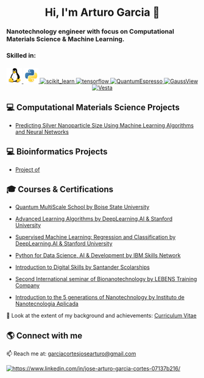 <h1 align="center">Hi, I'm Arturo Garcia 👋</h1>
<h3 align="left">Nanotechnology engineer with focus on Computational Materials Science & Machine Learning.</h3>

<h3 align="left">Skilled in:</h3>

<h3 align="center"></h3>
<p align="center"> <a href="https://www.linux.org/" target="_blank" rel="noreferrer"> <img src="https://raw.githubusercontent.com/devicons/devicon/master/icons/linux/linux-original.svg" alt="linux" width="40" height="40"/> </a> <a href="https://www.python.org" target="_blank" rel="noreferrer"> <img src="https://raw.githubusercontent.com/devicons/devicon/master/icons/python/python-original.svg" alt="python" width="40" height="40"/> </a> <a href="https://scikit-learn.org/" target="_blank" rel="noreferrer"> <img src="https://upload.wikimedia.org/wikipedia/commons/0/05/Scikit_learn_logo_small.svg" alt="scikit_learn" width="40" height="40"/> </a> <a href="https://www.tensorflow.org" target="_blank" rel="noreferrer"> <img src="https://www.vectorlogo.zone/logos/tensorflow/tensorflow-icon.svg" alt="tensorflow" width="40" height="40"/> </a> <a href="http://www.quantum-espresso.org/" target="_blank" rel="noreferrer"> <img src="https://www.quantum-espresso.org/wp-content/uploads/2022/03/quantum_ogo_ok.png" alt="QuantumEspresso" width="60" height="40"/> </a> <a href="https://lammpstube.com/2019/11/09/gaussview-software/" target="_blank" rel="noreferrer"> <img src="https://lammpstube.com/wp-content/uploads/2019/11/Gaussview-logo-1-3.jpg" alt="GaussView" width="70" height="50"/> </a> <a href="https://jp-minerals.org/vesta/en/" target="_blank" rel="noreferrer"> <img src="https://ma.issp.u-tokyo.ac.jp/wp-content/uploads/sites/3/2018/02/image_mini-2-3.png" alt="Vesta" width="40" height="40"/> </a> </p>

<h2>💻 Computational Materials Science Projects</h2>

- [Predicting Silver Nanoparticle Size Using Machine Learning Algorithms and Neural Networks](https://github.com/Arturo-GarciaCortes/Ag-Nanoparticles-Size-Prediction-with-Machine-Learning.git)

<h2>💻 Bioinformatics Projects</h2>

- [Project of](URL)

<h2>🎓 Courses & Certifications</h2>

- [Quantum MultiScale School by Boise State University](http://www.quantum-multiscale.org/q-ms-school-2024-program.html)

- [Advanced Learning Algorithms by DeepLearning.AI & Stanford University](https://drive.google.com/file/d/1Rsg8FgptcwTl5xn7r-pQHc7SVNF06U9V/view?usp=sharing)

- [Supervised Machine Learning: Regression and Classification by DeepLearning.AI & Stanford University](https://drive.google.com/file/d/1BzpukPOWcF09NunAimP-yOgXbtiHAfSC/view?usp=sharing)

- [Python for Data Science, AI & Development by IBM Skills Network](https://drive.google.com/file/d/1gh4IJJw7OOeYGuwhrm6ZWmirooaV8NDo/view?usp=sharing)

- [Introduction to Digital Skills by Santander Scolarships](https://drive.google.com/file/d/1mB8e3_UM3U3AjJPHF50Ft86FQdEIsqdn/view?usp=sharing)

- [Second International seminar of Bionanotechnology by LEBENS Training Company](https://drive.google.com/file/d/1p1UOjvH8y7ZcNBcjlMbJz-OSqd6StX6C/view?usp=sharing)

- [Introduction to the 5 generations of Nanotechnology by Instituto de Nanotecnologia Aplicada](https://drive.google.com/file/d/1PYfPHUZ5kdYfUropNCbftOZUmelv38QZ/view?usp=sharing)

📄 Look at the extent of my background and achievements: [Curriculum Vitae](https://drive.google.com/file/d/1HiAMa4oiPp1z2bXPGnwee2KfQ1QTN9OC/view?usp=sharing)

<h2>🌎 Connect with me</h2>

📫 Reach me at: garciacortesjosearturo@gmail.com

<p align="left">
<a href="https://www.linkedin.com/in/arturo-garcia-07137b216?lipi=urn%3Ali%3Apage%3Ad_flagship3_profile_view_base_contact_details%3BRnl4J3UBRL2w2pxiGS9AhQ%3D%3D" target="blank"><img align="center" src="https://raw.githubusercontent.com/rahuldkjain/github-profile-readme-generator/master/src/images/icons/Social/linked-in-alt.svg" alt="https://www.linkedin.com/in/jose-arturo-garcia-cortes-07137b216/" height="30" width="40" /></a>
</p>
